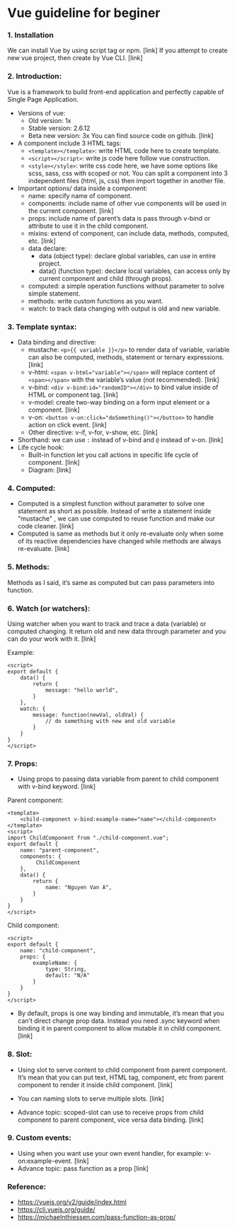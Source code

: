 # Vue guideline for beginer

### 1. Installation
We can install Vue by using script tag or npm. [link]
If you attempt to create new vue project, then create by Vue CLI. [link]

### 2. Introduction:
Vue is a framework to build front-end application and perfectly capable of Single Page Application.
* Versions of vue:
    *	Old version: 1x
    *	Stable version: 2.6.12
    *	Beta new version: 3x
You can find source code on github. [link]
* A component include 3 HTML tags: 
    *	`<template></template>`: write HTML code here to create template.
    *	`<script></script>`: write js code here follow vue construction.
    *	`<style></style>`: write css code here, we have some options like scss, sass, css with scoped or not.
You can split a component into 3 independent files (html, js, css) then import together in another file.
* Important options/ data inside a component:
    *	name: specify name of component.
    *	components: include name of other vue components will be used in the current component. [link]
    *	props: include name of parent’s data is pass through v-bind or attribute to use it in the child component.
    *	mixins: extend of component, can include data, methods, computed, etc. [link]
    *	data declare:
        *	data (object type): declare global variables, can use in entire project.
        *	data() (function type): declare local variables, can access only by current component and child (through props).
    *	computed: a simple operation functions without parameter to solve simple statement.
    *	methods: write custom functions as you want.
    *	watch: to track data changing with output is old and new variable. 

### 3. Template syntax:
* Data binding and directive:
    *	mustache: `<p>{{ variable }}</p>` to render data of variable, variable can also be computed, methods, statement or ternary expressions. [link]
    *	v-html: `<span v-html="variable"></span>` will replace content of `<span></span>` with the variable’s value (not recommended). [link]
    *	v-bind: `<div v-bind:id="randomID"></div>` to bind value inside of HTML or component tag. [link]
    *	v-model: create two-way binding on a form input element or a component. [link]
    *	v-on: `<button v-on:click="doSomething()"></button>` to handle action on click event. [link]
    *	Other directive: v-if, v-for, v-show, etc. [link]
* Shorthand: we can use `:` instead of v-bind and `@` instead of v-on. [link]
* Life cycle hook: 
    *	Built-in function let you call actions in specific life cycle of component. [link]
    *	Diagram: [link]

### 4. Computed:
* Computed is a simplest function without parameter to solve one statement as short as possible. Instead of write a statement inside "mustache" , we can use computed to reuse function and make our code cleaner. [link]
* Computed is same as methods but it only re-evaluate only when some of its reactive dependencies have changed while methods are always re-evaluate. [link] 

### 5. Methods:
Methods as I said, it’s same as computed but can pass parameters into function.

### 6. Watch (or watchers):
Using watcher when you want to track and trace a data (variable) or computed changing. It return old and new data through parameter and you can do your work with it. [link]

Example:
```vue
<script>
export default {
    data() {
        return {
            message: "hello world",
        }
    },
    watch: {
        message: function(newVal, oldVal) {
            // do something with new and old variable
        }
    }
}
</script>
```

### 7. Props:
* Using props to passing data variable from parent to child component with v-bind keyword. [link]

Parent component:
```vue
<template>
	<child-component v-bind:example-name="name"></child-component>
</template>
<script>
import ChildComponent from "./child-component.vue";
export default {
	name: "parent-component",
	components: {
		 ChildComponent
	},
	data() {
		return {
			name: "Nguyen Van A",
		}
	}
}
</script>
```

Child component:
```vue
<script>
export default {
	name: "child-component",
	props: {
		exampleName: {
			type: String,
			default: "N/A"
		}
	}
}
</script>
```

* By default, props is one way binding and immutable, it’s mean that you can’t direct change prop data. Instead you need .sync keyword when binding it in parent component to allow mutable it in child component. [link]

### 8. Slot:
* Using slot to serve content to child component from parent component. It’s mean that you can put text, HTML tag, component, etc from parent component to render it inside child component. [link]

* You can naming slots to serve multiple slots. [link]
* Advance topic: scoped-slot can use to receive props from child component to parent component, vice versa data binding. [link]

### 9. Custom events:
* Using when you want use your own event handler, for example: v-on:example-event. [link]
* Advance topic: pass function as a prop [link]

### Reference:
* https://vuejs.org/v2/guide/index.html
* https://cli.vuejs.org/guide/
* https://michaelnthiessen.com/pass-function-as-prop/
